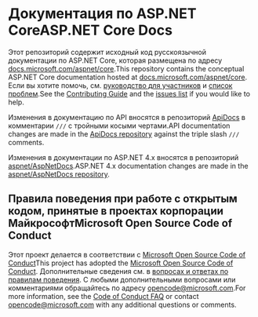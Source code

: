 # <a name="aspnet-core-docs"></a><span data-ttu-id="01aa2-101">Документация по ASP.NET Core</span><span class="sxs-lookup"><span data-stu-id="01aa2-101">ASP.NET Core Docs</span></span>

<span data-ttu-id="01aa2-102">Этот репозиторий содержит исходный код русскоязычной документации по ASP.NET Core, которая размещена по адресу [docs.microsoft.com/aspnet/core](https://docs.microsoft.com/aspnet/core).</span><span class="sxs-lookup"><span data-stu-id="01aa2-102">This repository contains the conceptual ASP.NET Core documentation hosted at [docs.microsoft.com/aspnet/core](https://docs.microsoft.com/aspnet/core).</span></span> <span data-ttu-id="01aa2-103">Если вы хотите помочь, см. [руководство для участников](CONTRIBUTING.md) и [список проблем](https://github.com/aspnet/Docs/issues).</span><span class="sxs-lookup"><span data-stu-id="01aa2-103">See the [Contributing Guide](CONTRIBUTING.md) and the [issues list](https://github.com/aspnet/Docs/issues) if you would like to help.</span></span>

<span data-ttu-id="01aa2-104">Изменения в документацию по API вносятся в репозиторий [ApiDocs](https://github.com/aspnet/ApiDocs) в комментарии `///` с тройными косыми чертами.</span><span class="sxs-lookup"><span data-stu-id="01aa2-104">API documentation changes are made in the [ApiDocs repository](https://github.com/aspnet/ApiDocs) against the triple slash `///` comments.</span></span>

<span data-ttu-id="01aa2-105">Изменения в документации по ASP.NET 4.x вносятся в репозиторий [aspnet/AspNetDocs](https://github.com/aspnet/AspNetDocs).</span><span class="sxs-lookup"><span data-stu-id="01aa2-105">ASP.NET 4.x documentation changes are made in the [aspnet/AspNetDocs repository](https://github.com/aspnet/AspNetDocs).</span></span>

## <a name="microsoft-open-source-code-of-conduct"></a><span data-ttu-id="01aa2-106">Правила поведения при работе с открытым кодом, принятые в проектах корпорации Майкрософт</span><span class="sxs-lookup"><span data-stu-id="01aa2-106">Microsoft Open Source Code of Conduct</span></span>

<span data-ttu-id="01aa2-107">Этот проект делается в соответствии с [Microsoft Open Source Code of Conduct](https://opensource.microsoft.com/codeofconduct/)</span><span class="sxs-lookup"><span data-stu-id="01aa2-107">This project has adopted the [Microsoft Open Source Code of Conduct](https://opensource.microsoft.com/codeofconduct/).</span></span>
<span data-ttu-id="01aa2-108">Дополнительные сведения см. в [вопросах и ответах по правилам поведения](https://opensource.microsoft.com/codeofconduct/faq/). С любыми дополнительными вопросами или комментариями обращайтесь по адресу [opencode@microsoft.com](mailto:opencode@microsoft.com).</span><span class="sxs-lookup"><span data-stu-id="01aa2-108">For more information, see the [Code of Conduct FAQ](https://opensource.microsoft.com/codeofconduct/faq/) or contact [opencode@microsoft.com](mailto:opencode@microsoft.com) with any additional questions or comments.</span></span>
